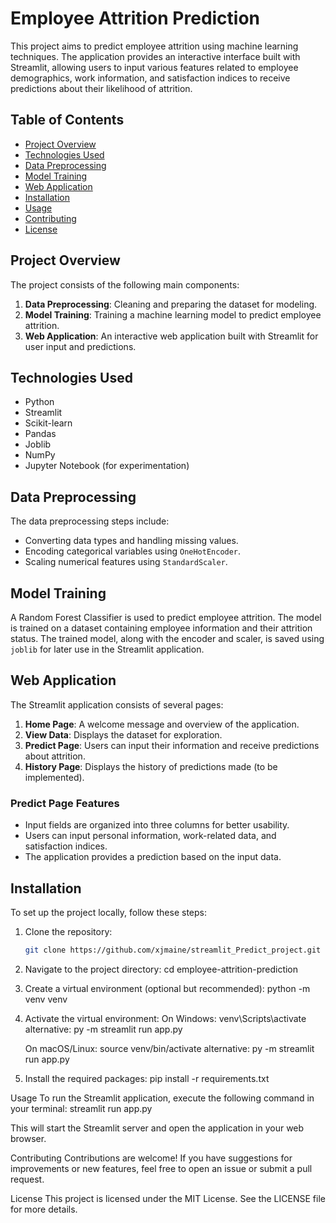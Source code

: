 # Employee Attrition Prediction

This project aims to predict employee attrition using machine learning techniques. The application provides an interactive interface built with Streamlit, allowing users to input various features related to employee demographics, work information, and satisfaction indices to receive predictions about their likelihood of attrition.

## Table of Contents

- [Project Overview](#project-overview)
- [Technologies Used](#technologies-used)
- [Data Preprocessing](#data-preprocessing)
- [Model Training](#model-training)
- [Web Application](#web-application)
- [Installation](#installation)
- [Usage](#usage)
- [Contributing](#contributing)
- [License](#license)

## Project Overview

The project consists of the following main components:

1. **Data Preprocessing**: Cleaning and preparing the dataset for modeling.
2. **Model Training**: Training a machine learning model to predict employee attrition.
3. **Web Application**: An interactive web application built with Streamlit for user input and predictions.

## Technologies Used

- Python
- Streamlit
- Scikit-learn
- Pandas
- Joblib
- NumPy
- Jupyter Notebook (for experimentation)

## Data Preprocessing

The data preprocessing steps include:

- Converting data types and handling missing values.
- Encoding categorical variables using `OneHotEncoder`.
- Scaling numerical features using `StandardScaler`.

## Model Training

A Random Forest Classifier is used to predict employee attrition. The model is trained on a dataset containing employee information and their attrition status. The trained model, along with the encoder and scaler, is saved using `joblib` for later use in the Streamlit application.

## Web Application

The Streamlit application consists of several pages:

1. **Home Page**: A welcome message and overview of the application.
2. **View Data**: Displays the dataset for exploration.
3. **Predict Page**: Users can input their information and receive predictions about attrition.
4. **History Page**: Displays the history of predictions made (to be implemented).

### Predict Page Features

- Input fields are organized into three columns for better usability.
- Users can input personal information, work-related data, and satisfaction indices.
- The application provides a prediction based on the input data.

## Installation

To set up the project locally, follow these steps:

1. Clone the repository:

   ```bash
   git clone https://github.com/xjmaine/streamlit_Predict_project.git

2. Navigate to the project directory:
    cd employee-attrition-prediction

3. Create a virtual environment (optional but recommended):
    python -m venv venv

4. Activate the virtual environment:
    On Windows:
    venv\Scripts\activate
    alternative: py -m streamlit run app.py

    On macOS/Linux:
    source venv/bin/activate
    alternative: py -m streamlit run app.py

5. Install the required packages:
    pip install -r requirements.txt

Usage
To run the Streamlit application, execute the following command in your terminal:
    streamlit run app.py

This will start the Streamlit server and open the application in your web browser.

Contributing
Contributions are welcome! If you have suggestions for improvements or new features, feel free to open an issue or submit a pull request.

License
This project is licensed under the MIT License. See the LICENSE file for more details.